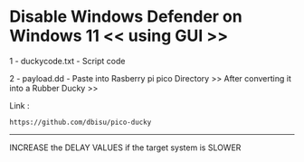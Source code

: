 # Disable Windows Defender on Windows 11 << using GUI >>

1 - duckycode.txt - Script code 

2 - payload.dd - Paste into Rasberry pi pico Directory >> After converting it into a Rubber Ducky >> 

Link :

    https://github.com/dbisu/pico-ducky



********************

INCREASE the DELAY VALUES if the target system is SLOWER

